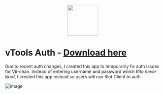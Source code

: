 <p align="center">
  <img src="https://user-images.githubusercontent.com/87055977/151750229-fd10f9b6-06f7-44bb-85de-199afe72c727.png" width="100px" height="100px"/>
</p>

# vTools Auth - [Download here](https://github.com/weedeej/vTools-Auth/releases/latest/download/vTools.Auth.exe)
Due to recent auth changes, I created this app to temporarily fix auth issues for Vii-chan.
Instead of entering username and password *which Rito never liked*,
I created this app instead so users will use Riot Client to auth.

![image](https://user-images.githubusercontent.com/87055977/151750882-899f077f-3ffe-4612-8db0-8746ca924851.png)
